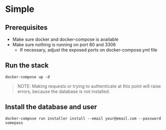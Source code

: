 # Simple

## Prerequisites

- Make sure docker and docker-compose is available
- Make sure nothing is running on port 80 and 3306
  - If necessary, adjust the exposed ports on docker-compose.yml file

## Run the stack

```
docker-compose up -d
```

> NOTE: Making requests or trying to authenticate at this point will raise errors, because the database is not installed.

## Install the database and user

```
docker-compose run installer install --email your@email.com --password somepass
```
